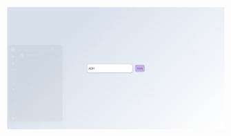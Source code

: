 &nbsp;
&nbsp;
&nbsp;
&nbsp;

![](https://raw.githubusercontent.com/pavansrinivasmamidala/flight-tracker/master/demo/1.jpg)
